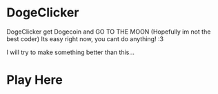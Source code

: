 # DogeClicker
DogeClicker get Dogecoin and GO TO THE MOON (Hopefully im not the best coder)
Its easy right now, you cant do anything! :3

I will try to make something better than this...

# Play Here


